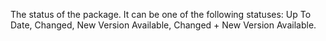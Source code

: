 The status of the package. It can be one of the following statuses: Up To Date, Changed, New Version Available, Changed + New Version Available.